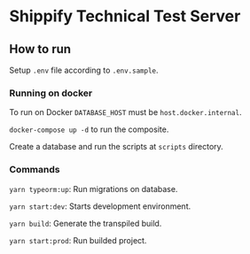 # Shippify Technical Test Server

## How to run

Setup `.env` file according to `.env.sample`.

### Running on docker
To run on Docker `DATABASE_HOST` must be `host.docker.internal`.

`docker-compose up -d` to run the composite.

Create a database and run the scripts at `scripts` directory.

### Commands
`yarn typeorm:up`: Run migrations on database.

`yarn start:dev`: Starts development environment.

`yarn build`: Generate the transpiled build.

`yarn start:prod`: Run builded project.
